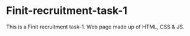 # Finit-recruitment-task-1
This is a Finit recruitment task-1. Web page made up of HTML, CSS &amp; JS.
